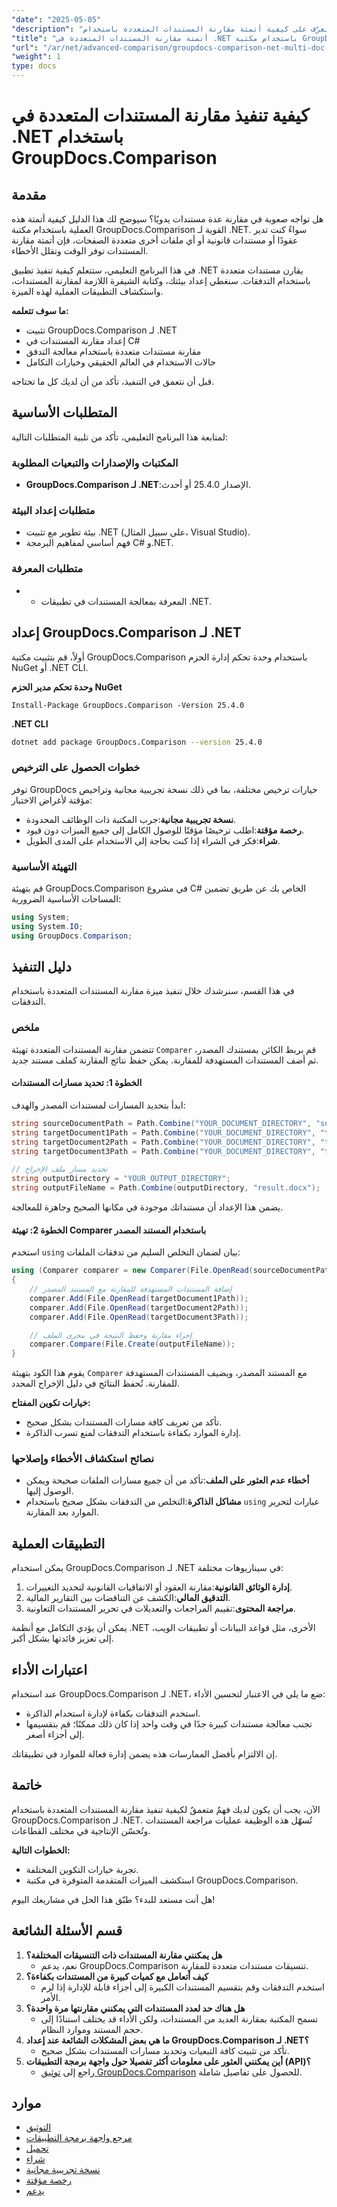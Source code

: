 ```yaml
---
"date": "2025-05-05"
"description": "تعرّف على كيفية أتمتة مقارنة المستندات المتعددة باستخدام GroupDocs.Comparison لـ .NET. حسّن عمليات مراجعة المستندات وحسّن الكفاءة."
"title": "أتمتة مقارنة المستندات المتعددة في .NET باستخدام مكتبة GroupDocs.Comparison"
"url": "/ar/net/advanced-comparison/groupdocs-comparison-net-multi-doc-automation/"
"weight": 1
type: docs
---
```

# كيفية تنفيذ مقارنة المستندات المتعددة في .NET باستخدام GroupDocs.Comparison

## مقدمة
هل تواجه صعوبة في مقارنة عدة مستندات يدويًا؟ سيوضح لك هذا الدليل كيفية أتمتة هذه العملية باستخدام مكتبة GroupDocs.Comparison القوية لـ .NET. سواءً كنت تدير عقودًا أو مستندات قانونية أو أي ملفات أخرى متعددة الصفحات، فإن أتمتة مقارنة المستندات توفر الوقت وتقلل الأخطاء.

في هذا البرنامج التعليمي، ستتعلم كيفية تنفيذ تطبيق .NET يقارن مستندات متعددة باستخدام التدفقات. سنغطي إعداد بيئتك، وكتابة الشيفرة اللازمة لمقارنة المستندات، واستكشاف التطبيقات العملية لهذه الميزة.

**ما سوف تتعلمه:**
- تثبيت GroupDocs.Comparison لـ .NET
- إعداد مقارنة المستندات في C#
- مقارنة مستندات متعددة باستخدام معالجة التدفق
- حالات الاستخدام في العالم الحقيقي وخيارات التكامل

قبل أن نتعمق في التنفيذ، تأكد من أن لديك كل ما تحتاجه.

## المتطلبات الأساسية
لمتابعة هذا البرنامج التعليمي، تأكد من تلبية المتطلبات التالية:

### المكتبات والإصدارات والتبعيات المطلوبة
- **GroupDocs.Comparison لـ .NET**:الإصدار 25.4.0 أو أحدث.

### متطلبات إعداد البيئة
- بيئة تطوير مع تثبيت .NET (على سبيل المثال، Visual Studio).
- فهم أساسي لمفاهيم البرمجة C# و.NET.

### متطلبات المعرفة
- - المعرفة بمعالجة المستندات في تطبيقات .NET.

## إعداد GroupDocs.Comparison لـ .NET
أولاً، قم بتثبيت مكتبة GroupDocs.Comparison باستخدام وحدة تحكم إدارة الحزم NuGet أو .NET CLI.

**وحدة تحكم مدير الحزم NuGet**
```shell
Install-Package GroupDocs.Comparison -Version 25.4.0
```

**.NET CLI**
```bash
dotnet add package GroupDocs.Comparison --version 25.4.0
```

### خطوات الحصول على الترخيص
توفر GroupDocs خيارات ترخيص مختلفة، بما في ذلك نسخة تجريبية مجانية وتراخيص مؤقتة لأغراض الاختبار:
- **نسخة تجريبية مجانية**:جرب المكتبة ذات الوظائف المحدودة.
- **رخصة مؤقتة**:اطلب ترخيصًا مؤقتًا للوصول الكامل إلى جميع الميزات دون قيود.
- **شراء**:فكر في الشراء إذا كنت بحاجة إلى الاستخدام على المدى الطويل.

### التهيئة الأساسية
قم بتهيئة GroupDocs.Comparison في مشروع C# الخاص بك عن طريق تضمين المساحات الأساسية الضرورية:
```csharp
using System;
using System.IO;
using GroupDocs.Comparison;
```

## دليل التنفيذ
في هذا القسم، سنرشدك خلال تنفيذ ميزة مقارنة المستندات المتعددة باستخدام التدفقات.

### ملخص
تتضمن مقارنة المستندات المتعددة تهيئة `Comparer` قم بربط الكائن بمستندك المصدر، ثم أضف المستندات المستهدفة للمقارنة. يمكن حفظ نتائج المقارنة كملف مستند جديد.

#### الخطوة 1: تحديد مسارات المستندات
ابدأ بتحديد المسارات لمستندات المصدر والهدف:
```csharp
string sourceDocumentPath = Path.Combine("YOUR_DOCUMENT_DIRECTORY", "source.docx");
string targetDocument1Path = Path.Combine("YOUR_DOCUMENT_DIRECTORY", "target1.docx");
string targetDocument2Path = Path.Combine("YOUR_DOCUMENT_DIRECTORY", "target2.docx");
string targetDocument3Path = Path.Combine("YOUR_DOCUMENT_DIRECTORY", "target3.docx");

// تحديد مسار ملف الإخراج
string outputDirectory = "YOUR_OUTPUT_DIRECTORY";
string outputFileName = Path.Combine(outputDirectory, "result.docx");
```
يضمن هذا الإعداد أن مستنداتك موجودة في مكانها الصحيح وجاهزة للمعالجة.

#### الخطوة 2: تهيئة Comparer باستخدام المستند المصدر
استخدم `using` بيان لضمان التخلص السليم من تدفقات الملفات:
```csharp
using (Comparer comparer = new Comparer(File.OpenRead(sourceDocumentPath)))
{
    // إضافة المستندات المستهدفة للمقارنة مع المستند المصدر
    comparer.Add(File.OpenRead(targetDocument1Path));
    comparer.Add(File.OpenRead(targetDocument2Path));
    comparer.Add(File.OpenRead(targetDocument3Path));

    // إجراء مقارنة وحفظ النتيجة في مجرى الملف
    comparer.Compare(File.Create(outputFileName));
}
```
يقوم هذا الكود بتهيئة `Comparer` مع المستند المصدر، ويضيف المستندات المستهدفة للمقارنة. تُحفظ النتائج في دليل الإخراج المحدد.

**خيارات تكوين المفتاح:**
- تأكد من تعريف كافة مسارات المستندات بشكل صحيح.
- إدارة الموارد بكفاءة باستخدام التدفقات لمنع تسرب الذاكرة.

### نصائح استكشاف الأخطاء وإصلاحها
- **أخطاء عدم العثور على الملف**:تأكد من أن جميع مسارات الملفات صحيحة ويمكن الوصول إليها.
- **مشاكل الذاكرة**:التخلص من التدفقات بشكل صحيح باستخدام `using` عبارات لتحرير الموارد بعد المقارنة.

## التطبيقات العملية
يمكن استخدام GroupDocs.Comparison لـ .NET في سيناريوهات مختلفة:
1. **إدارة الوثائق القانونية**:مقارنة العقود أو الاتفاقيات القانونية لتحديد التغييرات.
2. **التدقيق المالي**:الكشف عن التناقضات بين التقارير المالية.
3. **مراجعة المحتوى**:تقييم المراجعات والتعديلات في تحرير المستندات التعاونية.

يمكن أن يؤدي التكامل مع أنظمة .NET الأخرى، مثل قواعد البيانات أو تطبيقات الويب، إلى تعزيز فائدتها بشكل أكبر.

## اعتبارات الأداء
عند استخدام GroupDocs.Comparison لـ .NET، ضع ما يلي في الاعتبار لتحسين الأداء:
- استخدم التدفقات بكفاءة لإدارة استخدام الذاكرة.
- تجنب معالجة مستندات كبيرة جدًا في وقت واحد إذا كان ذلك ممكنًا؛ قم بتقسيمها إلى أجزاء أصغر.

إن الالتزام بأفضل الممارسات هذه يضمن إدارة فعالة للموارد في تطبيقاتك.

## خاتمة
الآن، يجب أن يكون لديك فهمٌ متعمقٌ لكيفية تنفيذ مقارنة المستندات المتعددة باستخدام GroupDocs.Comparison لـ .NET. تُسهّل هذه الوظيفة عمليات مراجعة المستندات وتُحسّن الإنتاجية في مختلف القطاعات.

**الخطوات التالية:**
- تجربة خيارات التكوين المختلفة.
- استكشف الميزات المتقدمة المتوفرة في مكتبة GroupDocs.Comparison.

هل أنت مستعد للبدء؟ طبّق هذا الحل في مشاريعك اليوم!

## قسم الأسئلة الشائعة
1. **هل يمكنني مقارنة المستندات ذات التنسيقات المختلفة؟**
   - نعم، يدعم GroupDocs.Comparison تنسيقات مستندات متعددة للمقارنة.
2. **كيف أتعامل مع كميات كبيرة من المستندات بكفاءة؟**
   - استخدم التدفقات وقم بتقسيم المستندات الكبيرة إلى أجزاء قابلة للإدارة إذا لزم الأمر.
3. **هل هناك حد لعدد المستندات التي يمكنني مقارنتها مرة واحدة؟**
   - تسمح المكتبة بمقارنة العديد من المستندات، ولكن الأداء قد يختلف استنادًا إلى حجم المستند وموارد النظام.
4. **ما هي بعض المشكلات الشائعة عند إعداد GroupDocs.Comparison لـ .NET؟**
   - تأكد من تثبيت كافة التبعيات وتحديد مسارات المستندات بشكل صحيح.
5. **أين يمكنني العثور على معلومات أكثر تفصيلا حول واجهة برمجة التطبيقات (API)؟**
   - راجع إلى [توثيق GroupDocs.Comparison](https://docs.groupdocs.com/comparison/net/) للحصول على تفاصيل شاملة.

## موارد
- [التوثيق](https://docs.groupdocs.com/comparison/net/)
- [مرجع واجهة برمجة التطبيقات](https://reference.groupdocs.com/comparison/net/)
- [تحميل](https://releases.groupdocs.com/comparison/net/)
- [شراء](https://purchase.groupdocs.com/buy)
- [نسخة تجريبية مجانية](https://releases.groupdocs.com/comparison/net/)
- [رخصة مؤقتة](https://purchase.groupdocs.com/temporary-license/)
- [يدعم](https://forum.groupdocs.com/c/comparison/)